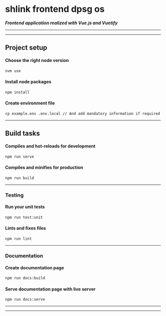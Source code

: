 # shlink frontend dpsg os

_**Frontend application realized with Vue.js and Vuetify**_

---

---

## Project setup

#### Choose the right node version

```
nvm use
```

#### Install node packages

```
npm install
```

#### Create environment file

```
cp example.env .env.local // And add mandatory information if required
```

---

## Build tasks

#### Compiles and hot-reloads for development

```
npm run serve
```

#### Compiles and minifies for production

```
npm run build
```

---

### Testing

#### Run your unit tests

```
npm run test:unit
```

#### Lints and fixes files

```
npm run lint
```

---

### Documentation

#### Create documentation page

```
npm run docs:build
```

#### Serve documentation page with live server

```
npm run docs:serve
```

---

---
